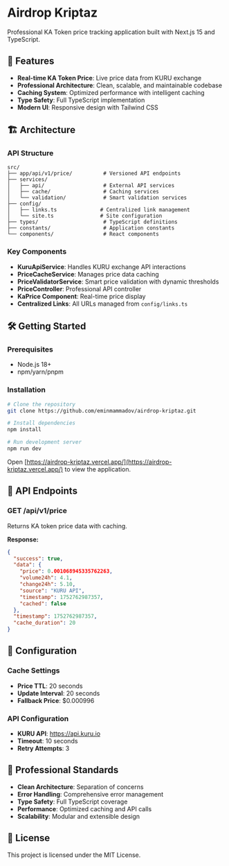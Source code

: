 # Airdrop Kriptaz

Professional KA Token price tracking application built with Next.js 15 and TypeScript.

## 🚀 Features

- **Real-time KA Token Price**: Live price data from KURU exchange
- **Professional Architecture**: Clean, scalable, and maintainable codebase
- **Caching System**: Optimized performance with intelligent caching
- **Type Safety**: Full TypeScript implementation
- **Modern UI**: Responsive design with Tailwind CSS

## 🏗️ Architecture

### API Structure
```
src/
├── app/api/v1/price/          # Versioned API endpoints
├── services/
│   ├── api/                   # External API services
│   ├── cache/                 # Caching services
│   └── validation/            # Smart validation services
├── config/
│   ├── links.ts              # Centralized link management
│   └── site.ts               # Site configuration
├── types/                     # TypeScript definitions
├── constants/                 # Application constants
└── components/                # React components
```

### Key Components
- **KuruApiService**: Handles KURU exchange API interactions
- **PriceCacheService**: Manages price data caching
- **PriceValidatorService**: Smart price validation with dynamic thresholds
- **PriceController**: Professional API controller
- **KaPrice Component**: Real-time price display
- **Centralized Links**: All URLs managed from `config/links.ts`

## 🛠️ Getting Started

### Prerequisites
- Node.js 18+ 
- npm/yarn/pnpm

### Installation
```bash
# Clone the repository
git clone https://github.com/eminmammadov/airdrop-kriptaz.git

# Install dependencies
npm install

# Run development server
npm run dev
```

Open [https://airdrop-kriptaz.vercel.app/](https://airdrop-kriptaz.vercel.app/) to view the application.

## 📡 API Endpoints

### GET /api/v1/price
Returns KA token price data with caching.

**Response:**
```json
{
  "success": true,
  "data": {
    "price": 0.001068945335762263,
    "volume24h": 4.1,
    "change24h": 5.10,
    "source": "KURU API",
    "timestamp": 1752762987357,
    "cached": false
  },
  "timestamp": 1752762987357,
  "cache_duration": 20
}
```

## 🔧 Configuration

### Cache Settings
- **Price TTL**: 20 seconds
- **Update Interval**: 20 seconds
- **Fallback Price**: $0.000996

### API Configuration
- **KURU API**: https://api.kuru.io
- **Timeout**: 10 seconds
- **Retry Attempts**: 3

## 🏢 Professional Standards

- **Clean Architecture**: Separation of concerns
- **Error Handling**: Comprehensive error management
- **Type Safety**: Full TypeScript coverage
- **Performance**: Optimized caching and API calls
- **Scalability**: Modular and extensible design

## 📝 License

This project is licensed under the MIT License.
